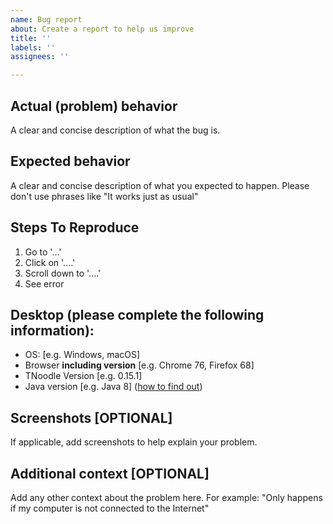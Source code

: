 ```yaml
---
name: Bug report
about: Create a report to help us improve
title: ''
labels: ''
assignees: ''

---
```


## Actual (problem) behavior
A clear and concise description of what the bug is.

## Expected behavior
A clear and concise description of what you expected to happen.
Please don't use phrases like "It works just as usual"

## Steps To Reproduce
1. Go to '...'
2. Click on '....'
3. Scroll down to '....'
4. See error

## Desktop (please complete the following information):
 - OS: [e.g. Windows, macOS]
 - Browser **including version** [e.g. Chrome 76, Firefox 68]
 - TNoodle Version [e.g. 0.15.1]
- Java version [e.g. Java 8] ([how to find out](https://www.java.com/en/download/help/version_manual.xml))

## Screenshots [OPTIONAL]
If applicable, add screenshots to help explain your problem.

## Additional context [OPTIONAL]
Add any other context about the problem here.
For example: "Only happens if my computer is not connected to the Internet"
